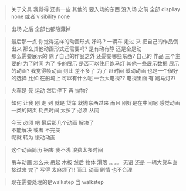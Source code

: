 

>关于文具 我觉得  还有一些 其他的 要入场的东西  没入场 之前 全部 displlay none 或者 visibility none

> 出场 之后 全部也都隐藏掉

>最后那一点 你觉得这样的动画形式 好吗 ?
一辆车 走过 来 把自己的作品倒出来 
>那么其他动画形式还需要吗?
>是有动有静  还是全是动  
>那么需要展示的 除了自己的作品之外 还需要哪些东西?
>自己的 作品 三个主要的 
> 为了时间 为了 多的展示  是否可以使用跑马灯 其他一些展示数据 展示的动画?
> 我觉得帧动画 到此 差不多了 
>为了 赶时间  缓动动画 也是一个很好的选择
>比如 在船坞上 可以有什么呢 一台大电视??
>电视里面 有 跑马灯??
> 

> 火车是 先 运动 然后停下 再 抛物?

> 如何 让我  刚 走 到 就是 货车 就抛东西过来 而且 刚好是在中间呢 
>  感觉动画一类的网页 耗费时间 太多了   必须 从简
> 
> 今天 必须 吧 最后那几个动画 解决了  
> 不能解决  或者 不完美  
呢就 转为  缓动动画

> 这个动画简历 祸害 我不浅 浪费太多时间
>
> 吊车动画 怎么来 
> 吊起 木板  然后 物体 滑落 。。。。
> 无语   还是 一辆大货车直接过来  完了 
> 写得 太麻烦了!! 而且 动画 剧情 也不合理

> 现在需要处理的是walkstep 
> 当 walkstep